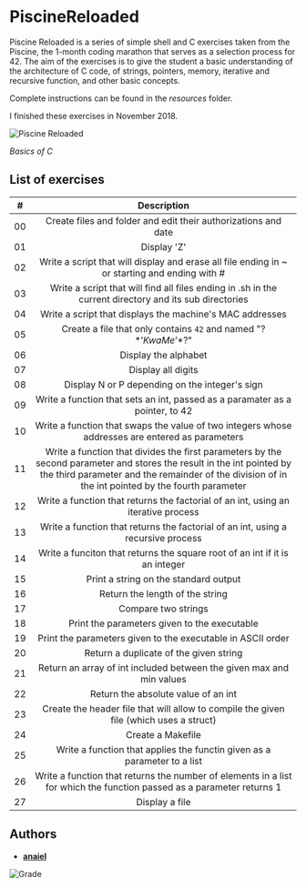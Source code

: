 # PiscineReloaded

Piscine Reloaded is a series of simple shell and C exercises taken from the Piscine, the 1-month coding marathon that serves as a selection process for 42. The aim of the exercises is to give the student a basic understanding of the architecture of C code, of strings, pointers, memory, iterative and recursive function, and other basic concepts.

Complete instructions can be found in the *resources* folder.

I finished these exercises in November 2018.

![Piscine Reloaded](https://i.imgur.com/av31reO.png "Cursus Start > 42 Commandements > Piscine Reloaded")

*Basics of C*

## List of exercises

| # | Description |
|:----:|:-----------:|
| 00 | Create files and folder and edit their authorizations and date |
| 01 | Display 'Z' |
| 02 | Write a script that will display and erase all file ending in ~ or starting and ending with # |
| 03 | Write a script that will find all files ending in .sh in the current directory and its sub directories |
| 04 | Write a script that displays the machine's MAC addresses |
| 05 | Create a file that only contains `42` and named "\?$*’KwaMe’*$?\" |
| 06 | Display the alphabet |
| 07 | Display all digits |
| 08 | Display N or P depending on the integer's sign |
| 09 | Write a function that sets an int, passed as a paramater as a pointer, to 42 |
| 10 | Write a function that swaps the value of two integers whose addresses are entered as parameters |
| 11 | Write a function that divides the first parameters by the second parameter and stores the result in the int pointed by the third parameter and the remainder of the division of in the int pointed by the fourth parameter |
| 12 | Write a function that returns the factorial of an int, using an iterative process |
| 13 | Write a function that returns the factorial of an int, using a recursive process |
| 14 | Write a funciton that returns the square root of an int if it is an integer |
| 15 | Print a string on the standard output |
| 16 | Return the length of the string |
| 17 | Compare two strings |
| 18 | Print the parameters given to the executable |
| 19 | Print the parameters given to the executable in ASCII order |
| 20 | Return a duplicate of the given string |
| 21 | Return an array of int included between the given max and min values |
| 22 | Return the absolute value of an int |
| 23 | Create the header file that will allow to compile the given file (which uses a struct) |
| 24 | Create a Makefile |
| 25 | Write a function that applies the functin given as a parameter to a list |
| 26 | Write a function that returns the number of elements in a list for which the function passed as a parameter returns 1 |
| 27 | Display a file |

## Authors

* **[anaiel](https://github.com/anaiel)**

![Grade](https://i.imgur.com/hReuUFV.png "100/100")
